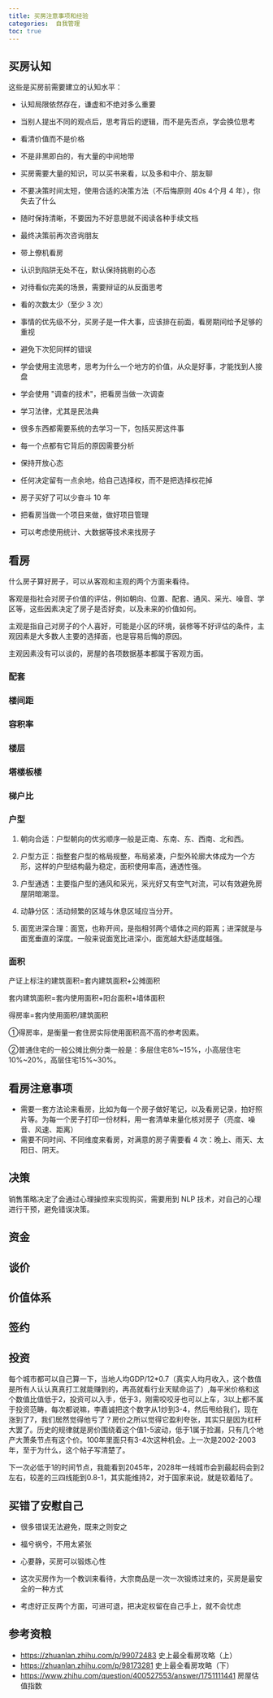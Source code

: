 ```yaml
---
title: 买房注意事项和经验
categories:  自我管理
toc: true
---
```




## 买房认知

这些是买房前需要建立的认知水平：

- 认知局限依然存在，谦虚和不绝对多么重要
- 当别人提出不同的观点后，思考背后的逻辑，而不是先否点，学会换位思考
- 看清价值而不是价格
- 不是非黑即白的，有大量的中间地带
- 买房需要大量的知识，可以买书来看，以及多和中介、朋友聊
- 不要决策时间太短，使用合适的决策方法（不后悔原则 40s 4个月 4 年），你失去了什么
- 随时保持清晰，不要因为不好意思就不阅读各种手续文档
- 最终决策前再次咨询朋友
- 带上僚机看房
- 认识到陷阱无处不在，默认保持挑剔的心态
- 对待看似完美的场景，需要辩证的从反面思考
- 看的次数太少（至少 3 次）
- 事情的优先级不分，买房子是一件大事，应该排在前面，看房期间给予足够的重视
- 避免下次犯同样的错误
- 学会使用主流思考，思考为什么一个地方的价值，从众是好事，才能找到人接盘
- 学会使用 "调查的技术"，把看房当做一次调查
- 学习法律，尤其是民法典
- 很多东西都需要系统的去学习一下，包括买房这件事
- 每一个点都有它背后的原因需要分析
- 保持开放心态


- 任何决定留有一点余地，给自己选择权，而不是把选择权花掉 
- 房子买好了可以少奋斗 10 年
- 把看房当做一个项目来做，做好项目管理
- 可以考虑使用统计、大数据等技术来找房子



## 看房



什么房子算好房子，可以从客观和主观的两个方面来看待。

客观是指社会对房子价值的评估，例如朝向、位置、配套、通风、采光、噪音、学区等，这些因素决定了房子是否好卖，以及未来的价值如何。

主观是指自己对房子的个人喜好，可能是小区的环境，装修等不好评估的条件，主观因素是大多数人主要的选择面，也是容易后悔的原因。

主观因素没有可以谈的，房屋的各项数据基本都属于客观方面。



### 配套 



### 楼间距 



### 容积率



### 楼层



### 塔楼板楼

### 梯户比
### 户型

1. 朝向合适：户型朝向的优劣顺序一般是正南、东南、东、西南、北和西。

2. 户型方正：指整套户型的格局规整，布局紧凑，户型外轮廓大体成为一个方形，这样的户型结构最为稳定，面积使用率高，通透性强。

3. 户型通透：主要指户型的通风和采光，采光好又有空气对流，可以有效避免房屋阴暗潮湿。

4. 动静分区：活动频繁的区域与休息区域应当分开。

5. 面宽进深合理：面宽，也称开间，是指相邻两个墙体之间的距离；进深就是与面宽垂直的深度。一般来说面宽比进深小，面宽越大舒适度越强。


### 面积

产证上标注的建筑面积=套内建筑面积+公摊面积

套内建筑面积=套内使用面积+阳台面积+墙体面积

得房率=套内使用面积/建筑面积

①得房率，是衡量一套住房实际使用面积高不高的参考因素。

②普通住宅的一般公摊比例分类一般是：多层住宅8%~15%，小高层住宅10%~20%，高层住宅15%~30%。




## 看房注意事项

- 需要一套方法论来看房，比如为每一个房子做好笔记，以及看房记录，拍好照片等。为每一个房子打印一份材料，用一套清单来量化核对房子（亮度、噪音、风速、距离）
- 需要不同时间、不同维度来看房，对满意的房子需要看 4 次：晚上、雨天、太阳日、阴天。


## 决策

销售策略决定了会通过心理操控来实现购买，需要用到 NLP 技术，对自己的心理进行干预，避免错误决策。



## 资金



## 谈价



## 价值体系



## 签约



## 投资

每个城市都可以自己算一下，当地人均GDP/12*0.7（真实人均月收入，这个数值是所有人认认真真打工就能赚到的，再高就看行业天赋命运了）,每平米价格和这个数值比值低于2，投资可以入手，低于3，刚需咬咬牙也可以上车，3以上都不属于投资范畴，每次都说嘛，李嘉诚把这个数字从1炒到3-4，然后甩给我们，现在涨到了7，我们居然觉得他亏了？房价之所以觉得它盈利夸张，其实只是因为杠杆大罢了。历史的规律就是房价围绕着这个值1-5波动，低于1属于捡漏，只有几个地产大萧条节点有这个价。100年里面只有3-4次这种机会。上一次是2002-2003年，至于为什么，这个帖子写清楚了。

下一次必低于1的时间节点，我能看到2045年，2028年一线城市会到最起码会到2左右，较差的三四线能到0.8-1，其实能维持2，对于国家来说，就是软着陆了。





## 买错了安慰自己

- 很多错误无法避免，既来之则安之
- 福兮祸兮，不用太紧张

- 心要静，买房可以锻炼心性
- 这次买房作为一个教训来看待，大宗商品是一次一次锻炼过来的，买房是最安全的一种方式


- 考虑好正反两个方面，可进可退，把决定权留在自己手上，就不会忧虑





## 参考资粮

- https://zhuanlan.zhihu.com/p/99072483 史上最全看房攻略（上）
- https://zhuanlan.zhihu.com/p/98173281 史上最全看房攻略（下）
- https://www.zhihu.com/question/400527553/answer/1751111441 房屋估值指数
